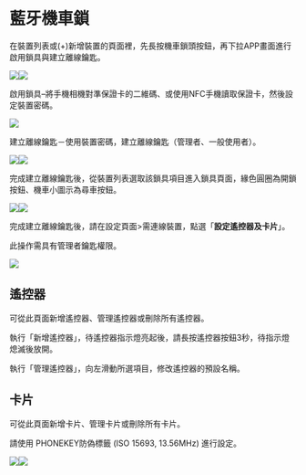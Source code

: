 # 藍牙機車鎖

在裝置列表或\(+\)新增裝置的頁面裡，先長按機車鎖頭按鈕，再下拉APP畫面進行啟用鎖具與建立離線鑰匙。

![](../.gitbook/assets/screenshot_20200817-150016_scooter-lock.jpg)![](../.gitbook/assets/screenshot_20200817-152114_scooter-lock.jpg)

啟用鎖具–將手機相機對準保證卡的二維碼、或使用NFC手機讀取保證卡，然後設定裝置密碼。 

![](../.gitbook/assets/screenshot_2018-12-20-17-22-34-531_com.userstar.phonekey.png)

建立離線鑰匙－使用裝置密碼，建立離線鑰匙（管理者、一般使用者）。

![](../.gitbook/assets/screenshot_2020-03-10-16-38-45-383_com.userstar.phonekey.png)![](../.gitbook/assets/screenshot_2018-12-20-17-23-51-007_com.userstar.phonekey.png)

完成建立離線鑰匙後，從裝置列表選取該鎖具項目進入鎖具頁面，緣色圓圈為開鎖按鈕、機車小圖示為尋車按鈕。

![](../.gitbook/assets/screenshot_20200817-152122_scooter-lock.jpg)![](../.gitbook/assets/screenshot_20200817-153137_scooter-lock.jpg)

完成建立離線鑰匙後，請在設定頁面&gt;需連線裝置，點選「**設定遙控器及卡片**」。 

此操作需具有管理者鑰匙權限。

![](../.gitbook/assets/screenshot_20200817-101748_scooter-lock.jpg)

## 遙控器 

可從此頁面新增遙控器、管理遙控器或刪除所有遙控器。 

執行「新增遙控器」，待遙控器指示燈亮起後，請長按遙控器按鈕3秒，待指示燈熄滅後放開。 

執行「管理遙控器」，向左滑動所選項目，修改遙控器的預設名稱。

## 卡片 

可從此頁面新增卡片、管理卡片或刪除所有卡片。 

請使用 PHONEKEY防偽標籤 \(ISO 15693, 13.56MHz\) 進行設定。

![](../.gitbook/assets/screenshot_20200817-101658_scooter-lock.jpg)![](../.gitbook/assets/screenshot_20200817-101704_scooter-lock.jpg)

